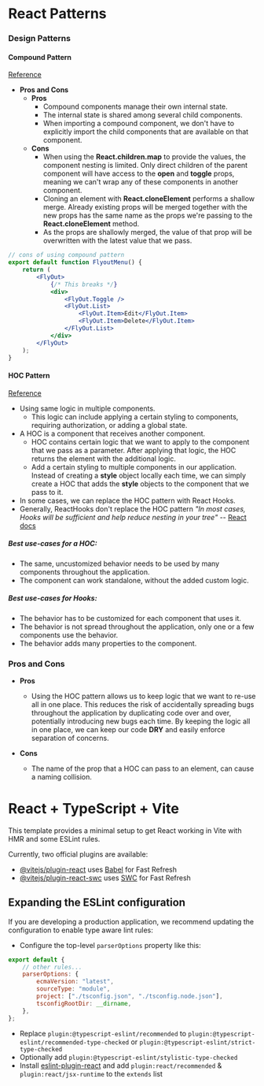 # React Patterns

### Design Patterns

#### Compound Pattern

[Reference](https://www.patterns.dev/react/compound-pattern)

-   **Pros and Cons**
    -   **Pros**
        -   Compound components manage their own internal state.
        -   The internal state is shared among several child components.
        -   When importing a compound component, we don't have to explicitly import the child components that are available on that component.
    -   **Cons**
        -   When using the **React.children.map** to provide the values, the component nesting is limited. Only direct children of the parent component will have access to the **open** and **toggle** props, meaning we can't wrap any of these components in another component.
        -   Cloning an element with **React.cloneElement** performs a shallow merge. Already existing props will be merged together with the new props has the same name as the props we're passing to the **React.cloneElement** method.
        -   As the props are shallowly merged, the value of that prop will be overwritten with the latest value that we pass.

```jsx
// cons of using compound pattern
export default function FlyoutMenu() {
    return (
        <FlyOut>
            {/* This breaks */}
            <div>
                <FlyOut.Toggle />
                <FlyOut.List>
                    <FlyOut.Item>Edit</FlyOut.Item>
                    <FlyOut.Item>Delete</FlyOut.Item>
                </FlyOut.List>
            </div>
        </FlyOut>
    );
}
```

#### HOC Pattern

[Reference](https://www.patterns.dev/react/hoc-pattern)

-   Using same logic in multiple components.
    -   This logic can include applying a certain styling to components, requiring authorization, or adding a global state.
-   A HOC is a component that receives another component.
    -   HOC contains certain logic that we want to apply to the component that we pass as a parameter. After applying that logic, the HOC returns the element with the additional logic.
    -   Add a certain styling to multiple components in our application. Instead of creating a **style** object locally each time, we can simply create a HOC that adds the **style** objects to the component that we pass to it.
-   In some cases, we can replace the HOC pattern with React Hooks.
-   Generally, ReactHooks don't replace the HOC pattern
    _"In most cases, Hooks will be sufficient and help reduce nesting in your tree"_ -- [React docs](https://legacy.reactjs.org/docs/hooks-faq.html#do-hooks-replace-render-props-and-higher-order-components)

##### Best use-cases for a HOC:

-   The same, uncustomized behavior needs to be used by many components throughout the application.
-   The component can work standalone, without the added custom logic.

##### Best use-cases for Hooks:

-   The behavior has to be customized for each component that uses it.
-   The behavior is not spread throughout the application, only one or a few components use the behavior.
-   The behavior adds many properties to the component.

### Pros and Cons

-   **Pros**

    -   Using the HOC pattern allows us to keep logic that we want to re-use all in one place. This reduces the risk of accidentally spreading bugs throughout the application by duplicating code over and over, potentially introducing new bugs each time. By keeping the logic all in one place, we can keep our code **DRY** and easily enforce separation of concerns.

-   **Cons**
    -   The name of the prop that a HOC can pass to an element, can cause a naming collision.

# React + TypeScript + Vite

This template provides a minimal setup to get React working in Vite with HMR and some ESLint rules.

Currently, two official plugins are available:

-   [@vitejs/plugin-react](https://github.com/vitejs/vite-plugin-react/blob/main/packages/plugin-react/README.md) uses [Babel](https://babeljs.io/) for Fast Refresh
-   [@vitejs/plugin-react-swc](https://github.com/vitejs/vite-plugin-react-swc) uses [SWC](https://swc.rs/) for Fast Refresh

## Expanding the ESLint configuration

If you are developing a production application, we recommend updating the configuration to enable type aware lint rules:

-   Configure the top-level `parserOptions` property like this:

```js
export default {
    // other rules...
    parserOptions: {
        ecmaVersion: "latest",
        sourceType: "module",
        project: ["./tsconfig.json", "./tsconfig.node.json"],
        tsconfigRootDir: __dirname,
    },
};
```

-   Replace `plugin:@typescript-eslint/recommended` to `plugin:@typescript-eslint/recommended-type-checked` or `plugin:@typescript-eslint/strict-type-checked`
-   Optionally add `plugin:@typescript-eslint/stylistic-type-checked`
-   Install [eslint-plugin-react](https://github.com/jsx-eslint/eslint-plugin-react) and add `plugin:react/recommended` & `plugin:react/jsx-runtime` to the `extends` list
